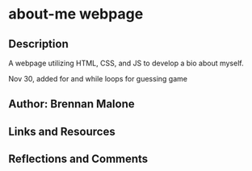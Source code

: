 # about-me webpage

## Description

A webpage utilizing HTML, CSS, and JS to develop a bio about myself.

Nov 30, added for and while loops for guessing game

## Author: Brennan Malone

## Links and Resources

## Reflections and Comments

